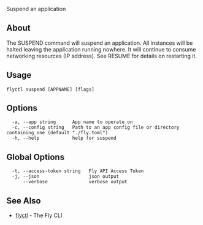 <p class="font-medium tracking-tight text-gray-400 text-lg -mt-4 mb-9 pb-5 border-b">
  Suspend an application
</p>

## About

The SUSPEND command will suspend an application. 
All instances will be halted leaving the application running nowhere.
It will continue to consume networking resources (IP address). See RESUME
for details on restarting it.

## Usage

~~~
flyctl suspend [APPNAME] [flags]
~~~

## Options

~~~
  -a, --app string      App name to operate on
  -c, --config string   Path to an app config file or directory containing one (default "./fly.toml")
  -h, --help            help for suspend
~~~

## Global Options

~~~
  -t, --access-token string   Fly API Access Token
  -j, --json                  json output
      --verbose               verbose output
~~~

## See Also

* [flyctl](/docs/flyctl/help/)	 - The Fly CLI

